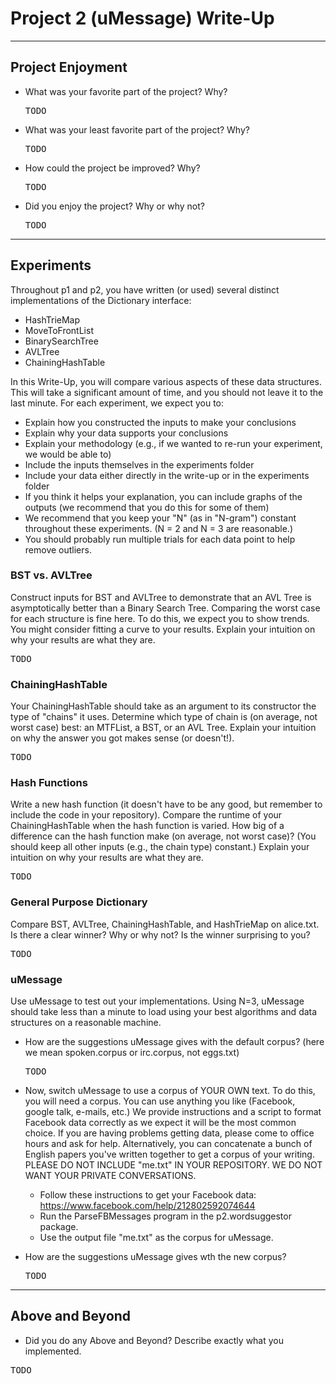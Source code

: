 # Project 2 (uMessage) Write-Up #
--------

## Project Enjoyment ##
- What was your favorite part of the project? Why?
  <pre>TODO</pre>

- What was your least favorite part of the project? Why?
  <pre>TODO</pre>

- How could the project be improved? Why?
  <pre>TODO</pre>

- Did you enjoy the project?  Why or why not?
  <pre>TODO</pre>
    
-----

## Experiments ##
Throughout p1 and p2, you have written (or used) several distinct implementations of the Dictionary interface:
 - HashTrieMap 
 - MoveToFrontList
 - BinarySearchTree
 - AVLTree
 - ChainingHashTable
 
 In this Write-Up, you will compare various aspects of these data structures.  This will take a significant amount of
 time, and you should not leave it to the last minute.  For each experiment, we expect you to:
 - Explain how you constructed the inputs to make your conclusions
 - Explain why your data supports your conclusions
 - Explain your methodology (e.g., if we wanted to re-run your experiment, we would be able to)
 - Include the inputs themselves in the experiments folder
 - Include your data either directly in the write-up or in the experiments folder
 - If you think it helps your explanation, you can include graphs of the outputs (we recommend that you do this for some of them)
 - We recommend that you keep your "N" (as in "N-gram") constant throughout these experiments. (N = 2 and N = 3 are reasonable.) 
 - You should probably run multiple trials for each data point to help remove outliers.


### BST vs. AVLTree ###
Construct inputs for BST and AVLTree to demonstrate that an AVL Tree is asymptotically better
than a Binary Search Tree. Comparing the worst case for each structure is fine here. 
To do this, we expect you to show trends.  You might consider fitting a curve to
your results. Explain your intuition on why your results are what they are.
<pre>TODO</pre>

### ChainingHashTable ###
Your ChainingHashTable should take as an argument to its constructor the type of "chains" it uses.  Determine
which type of chain is (on average, not worst case) best: an MTFList, a BST, or an AVL Tree.  Explain your intuition on why
the answer you got makes sense (or doesn't!). 
<pre>TODO</pre>
 
### Hash Functions ###
Write a new hash function (it doesn't have to be any good, but remember to include the code in your repository).
Compare the runtime of your ChainingHashTable when the hash function is varied.  How big of a difference can the
hash function make (on average, not worst case)?  (You should keep all other inputs (e.g., the chain type) constant.)  Explain your intuition on
why your results are what they are.
<pre>TODO</pre>

### General Purpose Dictionary ###
Compare BST, AVLTree, ChainingHashTable, and HashTrieMap on alice.txt.  Is
there a clear winner?  Why or why not?  Is the winner surprising to you?
<pre>TODO</pre>


### uMessage ###
Use uMessage to test out your implementations.  Using N=3, uMessage should take less than a minute to load using
your best algorithms and data structures on a reasonable machine.

 -  How are the suggestions uMessage gives with the default corpus? (here we mean spoken.corpus or irc.corpus, not eggs.txt)
    <pre>TODO</pre>

 - Now, switch uMessage to use a corpus of YOUR OWN text. To do this, you will need a corpus. 
   You can use anything you like (Facebook, google talk, e-mails, etc.)  We provide
   instructions and a script to format Facebook data correctly as we expect it will be the most common
   choice.  If you are having problems getting data, please come to office hours and ask for help.
   Alternatively, you can concatenate a bunch of English papers you've written together to get a corpus
   of your writing.  PLEASE DO NOT INCLUDE "me.txt" IN YOUR REPOSITORY.  WE DO NOT WANT YOUR PRIVATE CONVERSATIONS.
     * Follow these instructions to get your Facebook data: https://www.facebook.com/help/212802592074644
     * Run the ParseFBMessages program in the p2.wordsuggestor package.
     * Use the output file "me.txt" as the corpus for uMessage.
 
 - How are the suggestions uMessage gives wth the new corpus?
   <pre>TODO</pre>

-----

## Above and Beyond ##
-   Did you do any Above and Beyond?  Describe exactly what you implemented.
 <pre>TODO</pre>
